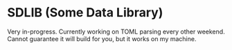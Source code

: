 # SDLIB (Some Data Library)
Very in-progress. Currently working on TOML parsing every other weekend. Cannot guarantee it will build for you, but it works on my machine.
